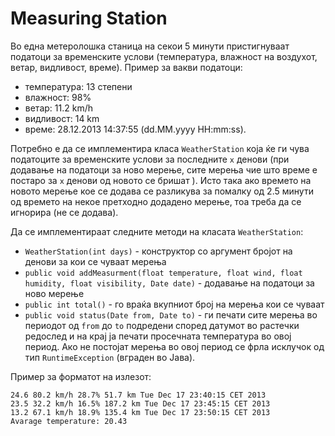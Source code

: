 # Measuring Station

Во една метеролошка станица на секои 5 минути пристигнуваат податоци за временските услови (температура, влажност на воздухот, ветар, видливост, време). Пример за вакви податоци:

<ul>
<li>температура: 13 степени</li>
<li>влажност: 98%</li>
<li>ветар: 11.2 km/h</li>
<li>видливост: 14 km</li>
<li>време: 28.12.2013 14:37:55 (dd.MM.yyyy HH:mm:ss).</li>
</ul>

<p>Потребно е да се имплементира класа <code>WeatherStation</code> која ќе ги чува податоците за временските услови за последните <code>x</code> денови (при додавање на податоци за ново мерење, сите мерења чие што време е постаро за <code>x</code> денови од новото се бришат ). Исто така ако времето на новото мерење кое се додава се разликува за помалку од 2.5 минути од времето на некое претходно додадено мерење, тоа треба да се игнорира (не се додава).</p>

<p>Да се имплементираат следните методи на класата <code>WeatherStation</code>:</p>

<ul>
<li><code>WeatherStation(int days)</code> - конструктор со аргумент бројот на денови за кои се чуваат мерења</li>
<li><code>public void addMeasurment(float temperature, float wind, float humidity, float visibility, Date date)</code> - додавање на податоци за ново мерење</li>
<li><code>public int total()</code> - го враќа вкупниот број на мерења кои се чуваат</li>
<li><code>public void status(Date from, Date to)</code> - ги печати сите мерења во периодот од <code>from</code> до <code>to</code> подредени според датумот во растечки редослед и на крај ја печати просечната температура во овој период. Ако не постојат мерења во овој период се фрла исклучок од тип <code>RuntimeException</code> (вграден во Јава). </li>
</ul>

<p>Пример за форматот на излезот:</p>

<pre><code>24.6 80.2 km/h 28.7% 51.7 km Tue Dec 17 23:40:15 CET 2013
23.5 32.2 km/h 16.5% 187.2 km Tue Dec 17 23:45:15 CET 2013
13.2 67.1 km/h 18.9% 135.4 km Tue Dec 17 23:50:15 CET 2013
Avarage temperature: 20.43</code></pre>
